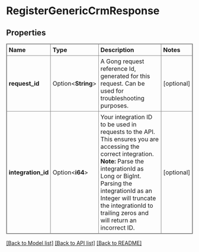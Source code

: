 # RegisterGenericCrmResponse

## Properties

Name | Type | Description | Notes
------------ | ------------- | ------------- | -------------
**request_id** | Option<**String**> | A Gong request reference Id, generated for this request. Can be used for troubleshooting purposes. | [optional]
**integration_id** | Option<**i64**> | <style>.public-api-info {    background: rgb(222, 235, 255);}.public-api-tip {    background: rgb(227, 252, 239);}.public-api-parameter {    background: rgba(9,30,66,0.08);}.public-api-note {    background: rgb(234, 230, 255);}.public-api-important {    background: rgb(255, 250, 230);}.public-api-critical {    background: rgb(255, 235, 230);}table, th, td {  border: 1px solid gray;  border-collapse: collapse;}th, td {  padding: 5px;}th {  text-align: left;}img {  border: 2px solid #D3D5D9;}</style>Your integration ID to be used in requests to the API. This ensures you are accessing the correct integration.<br><b>Note:</b> Parse the integrationId as Long or BigInt. Parsing the integrationId as an Integer will truncate the integrationId to trailing zeros and will return an incorrect ID. | [optional]

[[Back to Model list]](../README.md#documentation-for-models) [[Back to API list]](../README.md#documentation-for-api-endpoints) [[Back to README]](../README.md)


